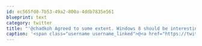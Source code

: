 ```yaml
---
id: ec565fd0-7b53-49a2-800a-4ddb7835e561
blueprint: text
category: twitter
title: "'@chadkoh Agreed to some extent. Windows 8 should be interesting. Dev stuff: Visual Studio 11, MVC4 etc is more what I was talking about"
caption: '<span class="username username_linked">@<a href="https://twitter.com/chadkoh" title="Chad Kohalyk">chadkoh</a></span> Agreed to some extent. Windows 8 should be interesting. Dev stuff: Visual Studio 11, MVC4 etc is more what I was talking about'
---
```

